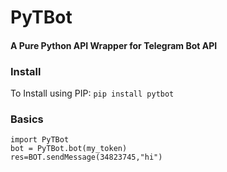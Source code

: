 # PyTBot
#### A Pure Python API Wrapper for Telegram Bot API
### Install
To Install using PIP: 
`pip install pytbot`

### Basics
```
import PyTBot
bot = PyTBot.bot(my_token)
res=BOT.sendMessage(34823745,"hi") 
```

